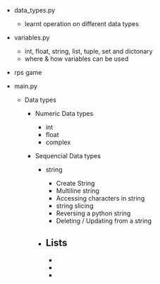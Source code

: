 - data_types.py

  - learnt operation on different data types

- variables.py

  - int, float, string, list, tuple, set and dictonary
  - where & how variables can be used

- rps game

- main.py

  - Data types

    - Numeric Data types

      - int
      - float
      - complex

    - Sequencial Data types

      - string

        - Create String
        - Multiline string
        - Accessing characters in string
        - string slicing
        - Reversing a python string
        - Deleting / Updating from a string

      - Lists
        -
        -
        -
        -
